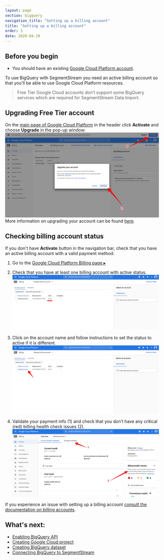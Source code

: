 ```yaml
---
layout: page
section: bigquery
navigation_title: "Setting up a billing account"
title: "Setting up a billing account"
order: 3
date: 2020-04-29
---
```


<!---
In this article explained how to Enable BigQuery API if it is not enabled
-->

## Before you begin
* You should have an existing [Google Cloud Platform account](creating-gcp-account).

To use BigQuery with SegmentStream you need an active billing account so that you'll be able to use Google Cloud Platform resources.

> Free Tier Google Cloud accounts don’t support some BigQuery services which are required for SegmentStream Data Import.

## Upgrading Free Tier account
On the [main page of Google Cloud Platform](https://console.cloud.google.com) in the header click **Activate** and choose **Upgrade** in the pop-up window:
![Upgrading BigQuery account](/img/bigquery_billing.1.png)
More information on upgrading your account can be found [here](https://cloud.google.com/free/docs/gcp-free-tier#how-to-upgrade).

## Checking billing account status
If you don't have **Activate** button in the navigation bar, check that you have an active billing account with a valid payment method:
1. Go to the [Google Cloud Platform Billing page ▸](https://console.cloud.google.com/billing)
2. Check that you have at least one billing account with active status.
![Account with active status](/img/bigquery_billing.2.png)
3. Click on the account name and follow instructions to set the status to active if it is different.
![Click on the account name](/img/bigquery_billing.3.png)

4. Validate your payment info (1) and check that you don’t have any critical (red) billing health check issues (2).
![Check billing status](/img/bigquery_billing.4.png)


If you experience an issue with setting up a billing account [consult the documentation on billing accounts](https://cloud.google.com/billing/docs/how-to/manage-billing-account).


## What's next:

* [Enabling BigQuery API](enabling-bigquery-api)
* [Creating Google Cloud project](creating-gcp-project)
* [Creating BigQuery dataset](creating-bigquery-dataset)
* [Connecting BigQuery to SegmentStream](connecting-bigquery)
